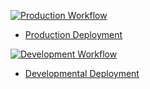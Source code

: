 [![Production Workflow](https://github.com/tnvrravish/proj3/actions/workflows/prod.yml/badge.svg)](https://github.com/tnvrravish/proj3/actions/workflows/prod.yml)
* [Production Deployment](https://temp-prod.herokuapp.com/)


[![Development Workflow](https://github.com/tnvrravish/proj3/actions/workflows/dev.yml/badge.svg)](https://github.com/tnvrravish/proj3/actions/workflows/dev.yml)
* [Developmental Deployment](https://temp-dev.herokuapp.com/)

